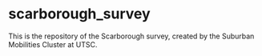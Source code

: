 # scarborough_survey
This is the repository of the Scarborough survey, created by the Suburban Mobilities Cluster at UTSC.
